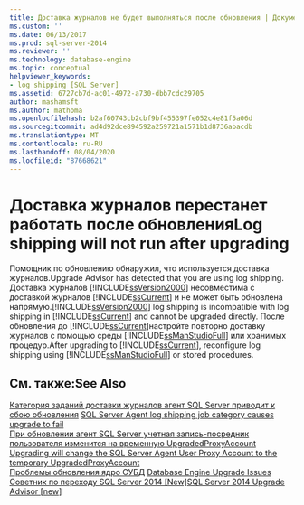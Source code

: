 ```yaml
---
title: Доставка журналов не будет выполняться после обновления | Документация Майкрософт
ms.custom: ''
ms.date: 06/13/2017
ms.prod: sql-server-2014
ms.reviewer: ''
ms.technology: database-engine
ms.topic: conceptual
helpviewer_keywords:
- log shipping [SQL Server]
ms.assetid: 6727cb7d-ac01-4972-a730-dbb7cdc29705
author: mashamsft
ms.author: mathoma
ms.openlocfilehash: b2af60743cb2cbf9bf455397fe052c4e81f5a06d
ms.sourcegitcommit: ad4d92dce894592a259721a1571b1d8736abacdb
ms.translationtype: MT
ms.contentlocale: ru-RU
ms.lasthandoff: 08/04/2020
ms.locfileid: "87668621"
---
```

# <a name="log-shipping-will-not-run-after-upgrading"></a><span data-ttu-id="b9a00-102">Доставка журналов перестанет работать после обновления</span><span class="sxs-lookup"><span data-stu-id="b9a00-102">Log shipping will not run after upgrading</span></span>
  <span data-ttu-id="b9a00-103">Помощник по обновлению обнаружил, что используется доставка журналов.</span><span class="sxs-lookup"><span data-stu-id="b9a00-103">Upgrade Advisor has detected that you are using log shipping.</span></span> <span data-ttu-id="b9a00-104">Доставка журналов [!INCLUDE[ssVersion2000](../../includes/ssversion2000-md.md)] несовместима с доставкой журналов [!INCLUDE[ssCurrent](../../includes/sscurrent-md.md)] и не может быть обновлена напрямую.</span><span class="sxs-lookup"><span data-stu-id="b9a00-104">[!INCLUDE[ssVersion2000](../../includes/ssversion2000-md.md)] log shipping is incompatible with log shipping in [!INCLUDE[ssCurrent](../../includes/sscurrent-md.md)] and cannot be upgraded directly.</span></span> <span data-ttu-id="b9a00-105">После обновления до [!INCLUDE[ssCurrent](../../includes/sscurrent-md.md)]настройте повторно доставку журналов с помощью среды [!INCLUDE[ssManStudioFull](../../includes/ssmanstudiofull-md.md)] или хранимых процедур.</span><span class="sxs-lookup"><span data-stu-id="b9a00-105">After upgrading to [!INCLUDE[ssCurrent](../../includes/sscurrent-md.md)], reconfigure log shipping using [!INCLUDE[ssManStudioFull](../../includes/ssmanstudiofull-md.md)] or stored procedures.</span></span>  
  
## <a name="see-also"></a><span data-ttu-id="b9a00-106">См. также:</span><span class="sxs-lookup"><span data-stu-id="b9a00-106">See Also</span></span>  
 <span data-ttu-id="b9a00-107">[Категория заданий доставки журналов агент SQL Server приводит к сбою обновления](../../../2014/sql-server/install/sql-server-agent-log-shipping-job-category-causes-upgrade-to-fail.md) </span><span class="sxs-lookup"><span data-stu-id="b9a00-107">[SQL Server Agent log shipping job category causes upgrade to fail](../../../2014/sql-server/install/sql-server-agent-log-shipping-job-category-causes-upgrade-to-fail.md) </span></span>  
 <span data-ttu-id="b9a00-108">[При обновлении агент SQL Server учетная запись-посредник пользователя изменится на временную UpgradedProxyAccount](../../../2014/sql-server/install/upgrading-changes-sql-server-agent-user-proxy-account-to-temporary-account.md) </span><span class="sxs-lookup"><span data-stu-id="b9a00-108">[Upgrading will change the SQL Server Agent User Proxy Account to the temporary UpgradedProxyAccount](../../../2014/sql-server/install/upgrading-changes-sql-server-agent-user-proxy-account-to-temporary-account.md) </span></span>  
 <span data-ttu-id="b9a00-109">[Проблемы обновления ядро СУБД](../../../2014/sql-server/install/database-engine-upgrade-issues.md) </span><span class="sxs-lookup"><span data-stu-id="b9a00-109">[Database Engine Upgrade Issues](../../../2014/sql-server/install/database-engine-upgrade-issues.md) </span></span>  
 [<span data-ttu-id="b9a00-110">Советник по переходу SQL Server 2014 &#91;New&#93;</span><span class="sxs-lookup"><span data-stu-id="b9a00-110">SQL Server 2014 Upgrade Advisor &#91;new&#93;</span></span>](sql-server-2014-upgrade-advisor.md)  
  
  
